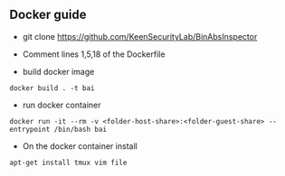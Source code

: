 
## Docker guide

 - git clone https://github.com/KeenSecurityLab/BinAbsInspector
 - Comment lines 1,5,18 of the Dockerfile

 - build docker image
```
docker build . -t bai
```

 - run docker container
```
docker run -it --rm -v <folder-host-share>:<folder-guest-share> --entrypoint /bin/bash bai
```

 - On the docker container install
```
apt-get install tmux vim file
```


